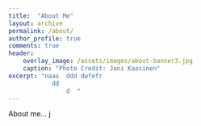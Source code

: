 ```yaml
---
title:  "About Me"
layout: archive
permalink: /about/
author_profile: true
comments: true
header:
    overlay_image: /assets/images/about-banner3.jpg
    caption: "Photo Credit: Jani Kaasinen"
excerpt: "naas  ddd dwfefr
            dd
                d  "
---
```


About me... j
